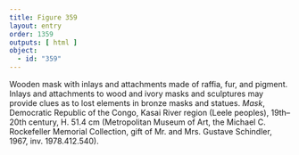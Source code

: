 ```yaml
---
title: Figure 359
layout: entry
order: 1359
outputs: [ html ]
object:
  - id: "359"
---
```


Wooden mask with inlays and attachments made of raffia, fur, and pigment. Inlays and attachments to wood and ivory masks and sculptures may provide clues as to lost elements in bronze masks and statues. *Mask*, Democratic Republic of the Congo, Kasai River region (Leele peoples), 19th–20th century, H. 51.4 cm (Metropolitan Museum of Art, the Michael C. Rockefeller Memorial Collection, gift of Mr. and Mrs. Gustave Schindler, 1967, inv. 1978.412.540).
